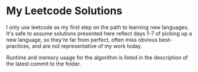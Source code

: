 # My Leetcode Solutions

I only use leetcode as my first step on the path to learning new languages. It's safe to assume solutions presented here reflect days 1-7 of picking up a new language, so they're far from perfect, often miss obvious best-practices, and are not representative of my work today.

Runtime and memory usage for the algorithm is listed in the description of the latest commit to the folder.

